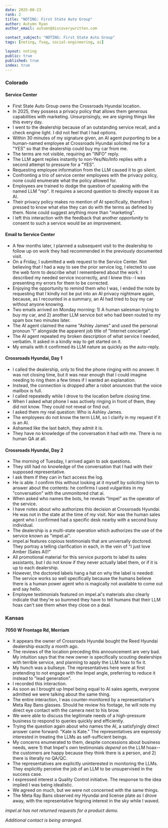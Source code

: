 ```yaml
---
date: 2025-08-23
rank: 2
title: "NOTING: First State Auto Group"
author: Autumn Ryan
author_email: autumn@discoverywritten.com

contact_subject: "NOTING: First State Auto Group"
tags: [noting, fsag, social-engineering, ai]

layout: noting
public: true
published: true
index: true
---
```


### Colorado

#### Service Center
- First State Auto Group owns the Crossroads Hyundai location.
- In 2025, they possess a privacy policy that allows them generous capabilities with marketing. Unsurprisingly, we are signing things like this every day.
- I went to the dealership because of an outstanding service recall, and a check engine light. I did not feel that I had options.
- Within 30 minutes of my signature given, an AI agent purporting to be a human-named employee at Crossroads Hyundai solicited me for a "YES" so that the dealership could buy my car from me.
- The terms are not visible, requiring an "INFO" reply.
- The LLM agent replies instantly to non-Yes/No/Info replies with a second attempt to pressure for a "YES".
- Requesting employee information from the LLM caused it to go silent.
- Confronting a trio of service center employees with the privacy policy, none could enumerate what the policy allowed for.
- Employees are trained to dodge the question of speaking with the named LLM "rep". It requires a second question to directly expose it as AI.
- Their privacy policy makes no mention of AI specifically, therefore I pressed to know what else they can do with the terms as defined by them. None could suggest anything more than "marketing".
- I left this interaction with the feedback that another _opportunity_ to consent to such a service would be an improvement.

#### Email to Service Center
- A few months later, I planned a subsequent visit to the dealership to follow up on work they had recommended in the previously documented visit.
- On a Friday, I submitted a web request to the Service Center. Not believing that I had a way to see the prior service log, I elected to use the web form to describe what I remembered about the work. I described my needed service incorrectly, and I knew this--I was presenting my errors for them to be corrected.
- Enjoying the opportunity to remind them who I was, I ended the note by requesting that I kindly not be put into an AI privacy nightmare again, because, as I recounted in a summary, an AI had tried to buy my car without anyone knowing.
- Two emails arrived on Monday morning: 1) A human salesman trying to buy my car, and 2) another LLM service bot who had been routed to my spam box two minutes later.
- The AI agent claimed the name "Ashley James" and used the personal pronoun "I" alongside the apparent job title of "Internet concierge".
- The AI agent repeated my broken description of what service I needed, verbatim. It asked in a kindly way to get started on it.
- My emails with it confirmed its LLM nature as quickly as the auto-reply.

#### Crossroads Hyundai, Day 1

- I called the dealership, only to find the phone ringing with no answer. It was not closing time, but it was near enough that I could imagine needing to ring them a few times if I wanted an explanation.
- Instead, the connection is dropped after a robot anounces that the voice mailbox is full.
- I called repeatedly while I drove to the location before closing time.
- When I asked what phone I was actively ringing in front of them, they did not know. They could not reveal or find out.
- I asked them my real question: Who is Ashley James.
- The employees do not know the term LLM, so I clarify in my request if it is an AI.
- Ashamed like the last batch, they admit it is.
- They have no knowledge of the conversation it had with me. There is no human QA at all.

#### Crossroads Hyundai, Day 2

- The morning of Tuesday, I arrived again to ask questions.
- They still had no knowledge of the conversation that I had with their supposed representative.
- I ask them if they can in fact access the log.
- He is able. I confirm this without looking at it myself by soliciting him to answer about the contents: he confirms I used vulgarities in my "conversation" with the unmonitored chat ai.
- When asked who names the bots, he reveals "Impel" as the operator of the service.
- I have notes about who authorizes this decision at Crossroads Hyundai. He was not in the state at the time of my visit. Nor was the human sales agent who I confirmed had a specific desk nearby with a second busy individual.
- The dealership is a multi-state operation which authorizes the use of the service known as "impel.ai".
- impel.ai features copious testimonials that are universally doctored. They portray a telling clarification in each, in the vein of "I just love Amber (Sales AI)!"
- All promotional material for this service purports to label its sales assistants, but I do not know if they never actually label them, or if it is up to each dealership.
- However, the doctored labels hang a hat on why the label is needed: The service works so well specifically because the humans believe there is a human power agent who is magically not available to come out and say hello.
- Employee testimonials featured on impel.ai's materials also clearly indicate that they're so bummed they have to tell humans that their LLM hoax can't see them when they close on a deal.

### Kansas

#### 7050 W Frontage Rd, Merriam

- It appears the owner of Crossroads Hyundai bought the Reed Hyundai dealership exactly a month ago.
- The reviews of the location preceding this announcement are very bad. My intuition says that the new owner is specifically scouting dealerships with terrible service, and planning to apply the LLM hoax to fix it.
- My hunch was a bullseye. The representatives here were at first pretending to not engage with the Impel angle, preferring to reduce it instead to "lead generation".
- I recorded this interaction.
- As soon as I brought up Impel being equal to AI sales agents, everyone admitted we were talking about the same thing.
- The entire interaction, I was counter-monitored by a representative's Meta Ray Bans glasses. Should he review his footage, he will note my direct eye contact with the camera next to his brow.
- We were able to discuss the legitimate needs of a high-pressure business to respond to queries quickly and efficiently.
- Trying the question again about who names the AI, a satisfyingly direct answer came forward: "Kate is Kate." The representatives are expressly interested in treating the LLMs as self-sufficient beings.
- My concerns enumerated to them, despite concessions about business needs, were 1) that Impel's own testimonials *depend* on the LLM hoax--the customers are happy because they think there is a person, and 2) there is literally no QA/QC.
- The representatives are explicitly uninterested in monitoring the LLMs. They explicitly perceive the job of an LLM to be unsupervised in the success case.
- I expressed interest a Quality Control initiative. The response to the idea implied I was being idealistic.
- We agreed on much, but we were not concerned with the same things.
- The Meta Ray Bans observed my Hyundai and license plate as I drove away, with the representative feigning interest in the sky while I waved.

_impel.ai has not returned requests for a product demo._

_Additional contact is being arranged._
